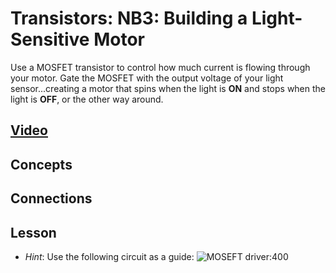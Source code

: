 # Transistors: NB3: Building a Light-Sensitive Motor
Use a MOSFET transistor to control how much current is flowing through your motor. Gate the MOSFET with the output voltage of your light sensor...creating a motor that spins when the light is **ON** and stops when the light is **OFF**, or the other way around.

## [Video](https://vimeo.com/1032454998)

## Concepts

## Connections

## Lesson

- *Hint*: Use the following circuit as a guide: ![MOSEFT driver:400](../../../boxes/transistors/_resources/images/MOSFET_motor_driver.png)